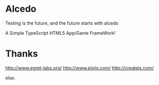 # Alcedo
Testing is the future, and the future starts with alcedo

A Simple TypeScript HTML5 App/Game FrameWork!

# Thanks
http://www.egret-labs.org/
http://www.pixijs.com/
http://createjs.com/

else.